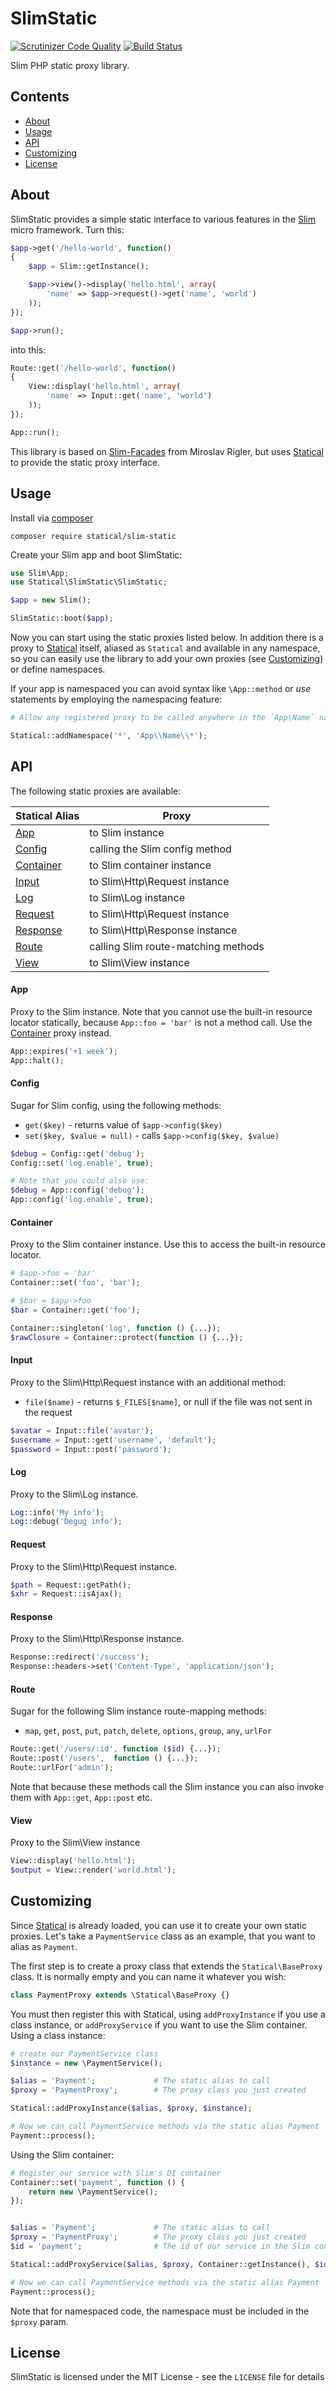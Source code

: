 # SlimStatic

[![Scrutinizer Code Quality](https://scrutinizer-ci.com/g/johnstevenson/slim-static/badges/quality-score.png?b=master)](https://scrutinizer-ci.com/g/johnstevenson/slim-static/?branch=master)
[![Build Status](https://travis-ci.org/johnstevenson/slim-static.svg?branch=master)](https://travis-ci.org/johnstevenson/slim-static)

Slim PHP static proxy library.
## Contents
* [About](#About)
* [Usage](#Usage)
* [API](#Api)
* [Customizing](#Custom)
* [License](#License)

<a name="About"></a>
## About

SlimStatic provides a simple static interface to various features in the [Slim][slim]
micro framework. Turn this:

```php
$app->get('/hello-world', function()
{
	$app = Slim::getInstance();

	$app->view()->display('hello.html', array(
        'name' => $app->request()->get('name', 'world')
    ));
});

$app->run();
```

into this:

```php
Route::get('/hello-world', function()
{
	View::display('hello.html', array(
        'name' => Input::get('name', 'world')
    ));
});

App::run();
```

This library is based on [Slim-Facades][slim-facades] from Miroslav Rigler, but uses
[Statical][statical] to provide the static proxy interface.

<a name="Usage"></a>
## Usage
Install via [composer][composer]

```
composer require statical/slim-static
```

Create your Slim app and boot SlimStatic:

```php
use Slim\App;
use Statical\SlimStatic\SlimStatic;

$app = new Slim();

SlimStatic::boot($app);
```

Now you can start using the static proxies listed below. In addition there is a proxy to
[Statical][statical] itself, aliased as `Statical` and available in any namespace, so you
can easily use the library to add your own proxies (see [Customizing](#Custom)) or define
namespaces.

If your app is namespaced you can avoid syntax like `\App::method` or *use* statements
by employing the namespacing feature:

```php
# Allow any registered proxy to be called anywhere in the `App\Name` namespace

Statical::addNamespace('*', 'App\\Name\\*');
```

<a name="Api"></a>
## API

The following static proxies are available:

Statical Alias          | Proxy
----------------------- | ----------------------------------------
[App](#App)             | to Slim instance
[Config](#Config)       | calling the Slim config method
[Container](#Container) | to Slim container instance
[Input](#Input)         | to Slim\Http\Request instance
[Log](#Log)             | to Slim\Log instance
[Request](#Request)     | to Slim\Http\Request instance
[Response](#Response)   | to Slim\Http\Response instance
[Route](#Route)         | calling Slim route-matching methods
[View](#View)           | to Slim\View instance

<a name="App"></a>
#### App
Proxy to the Slim instance. Note that you cannot use the built-in resource locator statically,
because `App::foo = 'bar'` is not a method call. Use the [Container](#Container) proxy instead.

```php
App::expires('+1 week');
App::halt();
```

<a name="Config"></a>
#### Config
Sugar for Slim config, using the following methods:

- `get($key)` - returns value of `$app->config($key)`
- `set($key, $value = null)` - calls `$app->config($key, $value)`

```php
$debug = Config::get('debug');
Config::set('log.enable', true);

# Note that you could also use:
$debug = App::config('debug');
App::config('log.enable', true);
```

<a name="Container"></a>
#### Container
Proxy to the Slim container instance. Use this to access the built-in resource locator.

```php
# $app->foo = 'bar'
Container::set('foo', 'bar');

# $bar = $app->foo
$bar = Container::get('foo');

Container::singleton('log', function () {...});
$rawClosure = Container::protect(function () {...});
```

<a name="Input"></a>
#### Input
Proxy to the Slim\Http\Request instance with an additional method:

- `file($name)` - returns `$_FILES[$name]`, or null if the file was not sent in the request

```php
$avatar = Input::file('avatar');
$username = Input::get('username', 'default');
$password = Input::post('password');
```

<a name="Log"></a>
#### Log
Proxy to the Slim\Log instance.

```php
Log::info('My info');
Log::debug('Degug info');
```

<a name="Request"></a>
#### Request
Proxy to the Slim\Http\Request instance.

```php
$path = Request::getPath();
$xhr = Request::isAjax();
```

<a name="Response"></a>
#### Response
Proxy to the Slim\Http\Response instance.

```php
Response::redirect('/success');
Response::headers->set('Content-Type', 'application/json');
```

<a name="Route"></a>
#### Route
Sugar for the following Slim instance route-mapping methods:

- `map`, `get`, `post`, `put`, `patch`, `delete`, `options`, `group`, `any`, `urlFor`

```php
Route::get('/users/:id', function ($id) {...});
Route::post('/users',  function () {...});
Route::urlFor('admin');
```

Note that because these methods call the Slim instance you can also invoke them with `App::get`,
`App::post` etc.

<a name="View"></a>
#### View
Proxy to the Slim\View instance

```php
View::display('hello.html');
$output = View::render('world.html');
```

<a name="Custom"></a>
## Customizing
Since [Statical][statical] is already loaded, you can use it to create your own static proxies.
Let's take a `PaymentService` class as an example, that you want to alias as `Payment`.

The first step is to create a proxy class that extends the `Statical\BaseProxy` class.
It is normally empty and you can name it whatever you wish:

```php
class PaymentProxy extends \Statical\BaseProxy {}
```

You must then register this with Statical, using `addProxyInstance` if you use a class instance,
or `addProxyService` if you want to use the Slim container.
Using a class instance:

```php
# create our PaymentService class
$instance = new \PaymentService();

$alias = 'Payment';             # The static alias to call
$proxy = 'PaymentProxy';        # The proxy class you just created

Statical::addProxyInstance($alias, $proxy, $instance);

# Now we can call PaymentService methods via the static alias Payment
Payment::process();
```

Using the Slim container:

```php
# Register our service with Slim's DI container
Container::set('payment', function () {
    return new \PaymentService();
});


$alias = 'Payment';             # The static alias to call
$proxy = 'PaymentProxy';        # The proxy class you just created
$id = 'payment';                # The id of our service in the Slim container

Statical::addProxyService($alias, $proxy, Container::getInstance(), $id);

# Now we can call PaymentService methods via the static alias Payment
Payment::process();
```

Note that for namespaced code, the namespace must be included in the `$proxy` param.


<a name="License"></a>
## License

SlimStatic is licensed under the MIT License - see the `LICENSE` file for details


  [slim]: https://github.com/codeguy/slim
  [slim-facades]: https://github.com/itsgoingd/slim-facades
  [statical]: https://github.com/johnstevenson/statical
  [composer]: https://getcomposer.org
